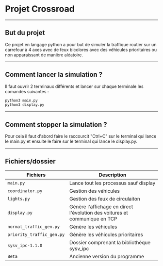 # **Projet Crossroad**
---
## **But du projet**

Ce projet en langage python a pour but de simuler la traffique routier sur un carrefour à 4 axes avec de feux bicolores avec des véhicules prioritaires ou non apparaissant de manière aléatoire.

---
## **Comment lancer la simulation ?**

Il faut ouvrir 2 terminaux différents et lancer sur chaque terminale les comandes suivantes :
```bash
python3 main.py
python3 display.py
```
---
## **Comment stopper la simulation ?**

Pour cela il faut d'abord faire le raccourcit "Ctrl+C" sur le terminal qui lance le main.py et ensuite le faire sur le terminal qui lance le display.py.

---

## **Fichiers/dossier**
| Fichiers                    | Description |
|-------------------------|-------------|
| `main.py`               | Lance tout les processus sauf display |
| `coordinator.py`        | Gestion des véhicules |
| `lights.py`             | Gestion des feux de circulaiton |
| `display.py`           | Génère l'affichage en direct l'évolution des voitures et communique en TCP |
| `normal_traffic_gen.py` | Génère les véhicules |
| `priority_traffic_gen.py` | Génère les véhicules prioritaires |
| `sysv_ipc-1.1.0`         | Dossier comprenant la bibliothèque sysv_ipc |
| `Beta`     | Ancienne version du programme |
